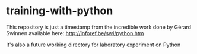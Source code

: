 # training-with-python

This repository is just a timestamp from the incredible work done by Gérard Swinnen available here: http://inforef.be/swi/python.htm

It's also a future working directory for laboratory experiment on Python
